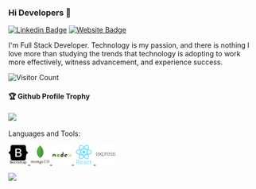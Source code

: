 ### Hi Developers 👋

[![Linkedin Badge](https://img.shields.io/badge/-Naveen-blue?style=flat-square&logo=Linkedin&logoColor=white&link=https://www.linkedin.com/in/naveen-natarajan/)](https://www.linkedin.com/in/naveen-natarajan/)
[![Website Badge](https://img.shields.io/badge/StackOverflow-Naveen-yellow)](https://stackoverflow.com/users/21166424/naveen-natarajan)

I'm
Full Stack Developer.
 Technology is my passion, and there is nothing I love more than studying the trends that technology is adopting to work more effectively, witness   advancement, and experience success.



![Visitor Count](https://profile-counter.glitch.me/NaveenNatarajanDeveloper/count.svg)

<div>
  <h4>🏆 Github Profile Trophy</h4>
  <a href="https://github.com/ryo-ma/github-profile-trophy">
    <img src="https://github-profile-trophy.vercel.app/?username=NaveenNatarajanDeveloper&column=7"/>
  </a>
</div>

Languages and Tools:

<a href="https://getbootstrap.com" target="_blank" rel="noreferrer">
        <img src="https://raw.githubusercontent.com/devicons/devicon/master/icons/bootstrap/bootstrap-plain-wordmark.svg" alt="bootstrap" width="40" height="40" />
    </a>
    <a href="https://www.mongodb.com/" target="_blank" rel="noreferrer">
        <img src="https://raw.githubusercontent.com/devicons/devicon/master/icons/mongodb/mongodb-original-wordmark.svg" alt="mongodb" width="40" height="40" />
    </a>
    <a href="https://nodejs.org" target="_blank" rel="noreferrer">
        <img src="https://raw.githubusercontent.com/devicons/devicon/master/icons/nodejs/nodejs-original-wordmark.svg" alt="nodejs" width="40" height="40" />
    </a>
    <a href="https://reactjs.org/" target="_blank" rel="noreferrer">
        <img src="https://raw.githubusercontent.com/devicons/devicon/master/icons/react/react-original-wordmark.svg" alt="react" width="40" height="40" />
    </a>
    <a href="https://expressjs.com" target="_blank" rel="noreferrer">
        <img src="https://raw.githubusercontent.com/devicons/devicon/master/icons/express/express-original-wordmark.svg" alt="express" width="40" height="40" />
    </a>
    
![](https://activity-graph.herokuapp.com/graph?username=NaveenNatarajanDeveloper&theme=react-dark&area=true)
<!--
**NaveenNatarajanDeveloper/NaveenNatarajanDeveloper** is a ✨ _special_ ✨ repository because its `README.md` (this file) appears on your GitHub profile.

Here are some ideas to get you started:

- 🔭 I’m currently working on ...
- 🌱 I’m currently learning ...
- 👯 I’m looking to collaborate on ...
- 🤔 I’m looking for help with ...
- 💬 Ask me about ...
- 📫 How to reach me: ...
- 😄 Pronouns: ...
- ⚡ Fun fact: .....

-->

